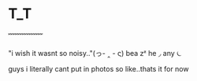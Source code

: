 # T_T
﹌﹌﹌﹌﹌

 "i wish it wasnt so noisy.."(っ- ‸ - ς)
                   bea 𝗓ᶻ
                 he ◞   any    ⏾

guys i literally cant put in photos so like..thats it for now